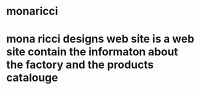 # monaricci 
# mona ricci designs web site is a web site contain the informaton about the factory and the products catalouge 
